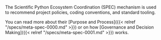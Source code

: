 The Scientific Python Ecosystem Coordination (SPEC) mechanism
is used to recommend project policies, coding conventions,
and standard tooling.

You can read more about their [Purpose and Process]({{< relref
"/specs/meta-spec-0000.md" >}}) or on how [Governance and Decision Making]({{<
relref "/specs/meta-spec-0001.md" >}}) works.
